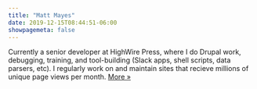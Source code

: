 ```yaml
---
title: "Matt Mayes"
date: 2019-12-15T08:44:51-06:00
showpagemeta: false
---
```


Currently a senior developer at HighWire Press, where I do Drupal work, debugging, training, and tool-building (Slack apps, shell scripts, data parsers, etc). I regularly work on and maintain sites that recieve millions of unique page views per month. [More &raquo;](/about)